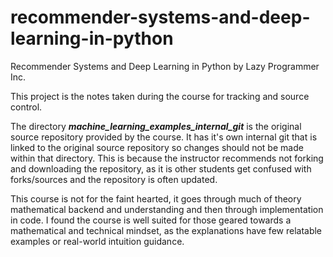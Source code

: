 # recommender-systems-and-deep-learning-in-python
Recommender Systems and Deep Learning in Python by Lazy Programmer Inc.

This project is the notes taken during the course for tracking and source control.

The directory ***machine_learning_examples_internal_git*** is the original source repository provided by the course. It has it's own internal git that is linked to the original source repository so changes should not be made within that directory. This is because the instructor recommends not forking and downloading the repository, as it is other students get confused with forks/sources and the repository is often updated. 

This course is not for the faint hearted, it goes through much of theory mathematical backend and understanding and then through implementation in code. I found the course is well suited for those geared towards a mathematical and technical mindset, as the explanations have few relatable examples or real-world intuition guidance.